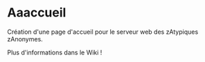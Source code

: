 # Aaaccueil
Création d'une page d'accueil pour le serveur web des zAtypiques zAnonymes.

Plus d'informations dans le Wiki !
